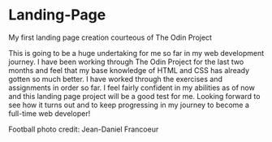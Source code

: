 # Landing-Page
My first landing page creation courteous of The Odin Project

This is going to be a huge undertaking for me so far in my web development journey. I have been
working through The Odin Project for the last two months and feel that my base knowledge of HTML and
CSS has already gotten so much better. I have worked through the exercises and assignments in order
so far. I feel fairly confident in my abilities as of now and this landing page project will be a 
good test for me. Looking forward to see how it turns out and to keep progressing in my journey to
become a full-time web developer!

Football photo credit: Jean-Daniel Francoeur
